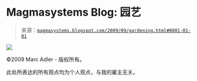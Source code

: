 <!--yml

分类：未分类

date: 2024-05-18 04:52:15

-->

# Magmasystems Blog: 园艺

> 来源：[`magmasystems.blogspot.com/2009/09/gardening.html#0001-01-01`](http://magmasystems.blogspot.com/2009/09/gardening.html#0001-01-01)

![](http://freepages.family.rootsweb.ancestry.com/%7Eemty/grete_herball.gif)

©2009 Marc Adler - 版权所有。

此处所表达的所有观点均为个人观点，与我的雇主无关。
